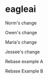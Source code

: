 # eagleai

Norm's change

Owen's change

Maria's change

Jessee's change

Rebase example A

Rebase Example B

